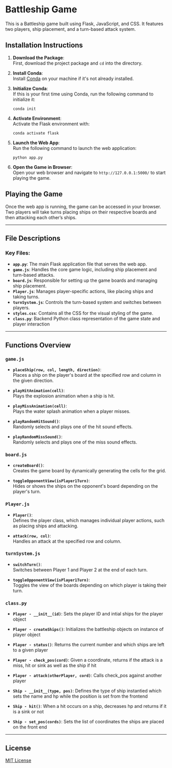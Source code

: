 
# Battleship Game

This is a Battleship game built using Flask, JavaScript, and CSS. It features two players, ship placement, and a turn-based attack system.

## Installation Instructions

1. **Download the Package**:  
   First, download the project package and `cd` into the directory.

2. **Install Conda**:  
   Install [Conda](https://docs.conda.io/en/latest/miniconda.html) on your machine if it's not already installed.

3. **Initialize Conda**:  
   If this is your first time using Conda, run the following command to initialize it:  
   ```
   conda init
   ```

4. **Activate Environment**:  
   Activate the Flask environment with:  
   ```
   conda activate flask
   ```

5. **Launch the Web App**:  
   Run the following command to launch the web application:  
   ```
   python app.py
   ```

6. **Open the Game in Browser**:  
   Open your web browser and navigate to `http://127.0.0.1:5000/` to start playing the game.

## Playing the Game
Once the web app is running, the game can be accessed in your browser. Two players will take turns placing ships on their respective boards and then attacking each other’s ships.

---

## File Descriptions

### Key Files:
- **`app.py`**: The main Flask application file that serves the web app.
- **`game.js`**: Handles the core game logic, including ship placement and turn-based attacks.
- **`board.js`**: Responsible for setting up the game boards and managing ship placement.
- **`Player.js`**: Manages player-specific actions, like placing ships and taking turns.
- **`turnSystem.js`**: Controls the turn-based system and switches between players.
- **`styles.css`**: Contains all the CSS for the visual styling of the game.
- **`class.py`**: Backend Python class representation of the game state and player interaction

---

## Functions Overview

### `game.js`
- **`placeShip(row, col, length, direction)`**:  
  Places a ship on the player's board at the specified row and column in the given direction.
  
- **`playHitAnimation(cell)`**:  
  Plays the explosion animation when a ship is hit.

- **`playMissAnimation(cell)`**:  
  Plays the water splash animation when a player misses.

- **`playRandomHitSound()`**:  
  Randomly selects and plays one of the hit sound effects.

- **`playRandomMissSound()`**:  
  Randomly selects and plays one of the miss sound effects.

### `board.js`
- **`createBoard()`**:  
  Creates the game board by dynamically generating the cells for the grid.

- **`toggleOpponentView(isPlayer1Turn)`**:  
  Hides or shows the ships on the opponent's board depending on the player's turn.

### `Player.js`
- **`Player()`**:  
  Defines the player class, which manages individual player actions, such as placing ships and attacking.

- **`attack(row, col)`**:  
  Handles an attack at the specified row and column.

### `turnSystem.js`
- **`switchTurn()`**:  
  Switches between Player 1 and Player 2 at the end of each turn.

- **`toggleOpponentView(isPlayer1Turn)`**:  
  Toggles the view of the boards depending on which player is taking their turn.

### `class.py`
- **`Player - __init__(id)`**:
  Sets the player ID and intial ships for the player object

- **`Player - createShips()`**:
  Initializes the battleship objects on instance of player object

- **`Player - status()`**:
  Returns the current number and which ships are left to a given player

- **`Player - check_pos(cord)`**:
  Given a coordinate, returns if the attack is a miss, hit or sink as well as the ship if hit

- **`Player - attack(otherPlayer, cord)`**:
  Calls check_pos against another player

- **`Ship - __init__(type, pos)`**:
  Defines the type of ship instantied which sets the name and hp while the position is set from the frontend

- **`Ship - hit()`**:
  When a hit occurs on a ship, decreases hp and returns if it is a sink or not

- **`Ship - set_pos(cords)`**:
  Sets the list of coordinates the ships are placed on the front end

---

## License
[MIT License](LICENSE)
